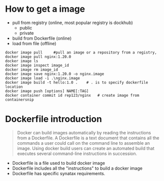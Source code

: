 # How to get a image
- pull from registry (online, most popular registry is dockhub)
  - public
  - private
- build from Dockerfile (online)
- load from file (offline)


```
docker image pull     #pull an image or a repository from a registry, docker image pull nginx:1.20.0
docker image ls
docker image inspect image_id
docker image rm image_id
docker image save nginx:1.20.0 -o nginx.image
docker image load -i .\nginx.image
docker image build -t hello:1.0 .    # . is to specify dockerfile location
docker image push [options] NAME[:TAG]
docker container commit id rep123/nginx   # create image from containersnip 
```

# Dockerfile introduction
> Docker can build images automatically by reading the instructions from a Dockerfile. A Dockerfile is a text document that contains all the commands a user could call on the command line to assemble an image. Using docker build users can create an automated build that executes several command-line instructions in succession.
- Dockerfile is a file used to build docker image
- Dockerfile includes all the "instructions" to build a docker image
- Dockerfile has specific synatax requirements.
